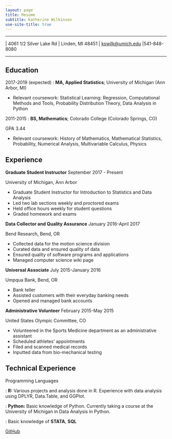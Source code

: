 ```yaml
---
layout: page
title: Resume
subtitle: Katherine Wilkinson
use-site-title: true
---
```


-------------------     ----------------------------
| 4061 1/2 Silver Lake Rd |          Linden, MI 48451 |
kswilk@umich.edu               |541-848-8080
-------------------     ----------------------------

Education
---------

2017-2019 (expected)
:   **MA, Applied Statistics**; University of Michigan (Ann Arbor, MI)
  
  - Relevant coursework: Statistical Learning: Regression, Computational Methods and Tools, Probability Distribution Theory, Data Analysis in Python
    
    
    
2011-2015
:   **BS, Mathematics**; Colorado College (Colorado Springs, CO)
   
   GPA 3.44
   
- Relevant coursework: History of Mathematics, Mathematical Statistics, Probability, Numerical Analysis, Multivariable Calculus, Physics

Experience
----------

**Graduate Student Instructor** September 2017 - Present

University of Michigan, Ann Arbor
- Graduate Student Instructor for Introduction to Statistics and Data Analysis
- Led two lab sections weekly and proctored exams
- Held office hours weekly for student questions
- Graded homework and exams


**Data Collector and Quality Assurance** January 2016-April 2017

 Bend Research, Bend, OR  
- Collected data for the motion science division 
- Curated data and ensured quality of data
- Ensured quality of software programs and applications
- Managed computer science wiki page

**Universal Associate** July 2015-January 2016

 Umpqua Bank, Bend, OR			           
- Bank teller 
- Assisted customers with their everyday banking needs
- Opened and managed bank accounts 

**Administrative Volunteer** February 2015-May 2015

United States Olympic Committee, CO                              
- Volunteered in the Sports Medicine department as an administrative assistant
- Scheduled athletes’ appointments 
- Filed and scanned medical records
- Inputted data from bio-mechanical testing

Technical Experience
--------------------

Programming Languages

:   **R:** Various projects and analysis done in R. Experience with data analysis using DPLYR, Data.Table, and GGPlot. 

:   **Python:** Basic knowledge of Python. Currently taking a course at the University of Michigan in Data Analysis in Python.

:   Basic knowledge of **STATA**, **SQL**

[GitHub](https://github.com/kwilk10)

